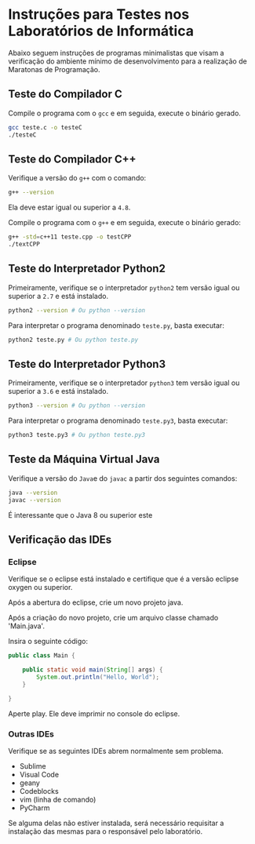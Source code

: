 # Instruções para Testes nos Laboratórios de Informática

Abaixo seguem instruções de programas minimalistas que visam a verificação do ambiente mínimo de desenvolvimento para a realização de Maratonas de Programação.

## Teste do Compilador C

Compile o programa com o `gcc` e em seguida, execute o binário gerado.

```bash
gcc teste.c -o testeC
./testeC
```

## Teste do Compilador C++

Verifique a versão do `g++` com o comando:

```bash
g++ --version
```

Ela deve estar igual ou superior a  `4.8`.


Compile o programa com o `g++` e em seguida, execute o binário gerado:

```bash
g++ -std=c++11 teste.cpp -o testCPP
./textCPP
```

## Teste do Interpretador Python2


Primeiramente, verifique se o interpretador `python2` tem versão igual ou superior a `2.7` e está instalado.

```bash
python2 --version # Ou python --version
```

Para interpretar o programa denominado `teste.py`, basta executar:

```bash
python2 teste.py # Ou python teste.py
```



## Teste do Interpretador Python3


Primeiramente, verifique se o interpretador `python3` tem versão igual ou superior a `3.6` e está instalado.

```bash
python3 --version # Ou python --version
```

Para interpretar o programa denominado `teste.py3`, basta executar:

```bash
python3 teste.py3 # Ou python teste.py3
```
## Teste da Máquina Virtual Java

Verifique a versão do `Java`e do `javac` a partir dos seguintes comandos:

```bash
java --version
javac --version
```

É interessante que o Java 8 ou superior este


## Verificação das IDEs

### Eclipse 
Verifique se o eclipse está instalado e certifique que é a versão eclipse oxygen ou superior.

Após a abertura do eclipse, crie um novo projeto java.

Após a criação do novo projeto, crie um arquivo classe chamado 'Main.java'.

Insira o seguinte código:

```java
public class Main {

    public static void main(String[] args) {
        System.out.println("Hello, World");
    }

}
```

Aperte play. Ele deve imprimir no console do eclipse.


### Outras IDEs

Verifique se as seguintes IDEs abrem normalmente sem problema.

- Sublime
- Visual Code
- geany
- Codeblocks
- vim (linha de comando)
- PyCharm

Se alguma delas não estiver instalada, será necessário requisitar a instalação das mesmas para o responsável pelo laboratório.




